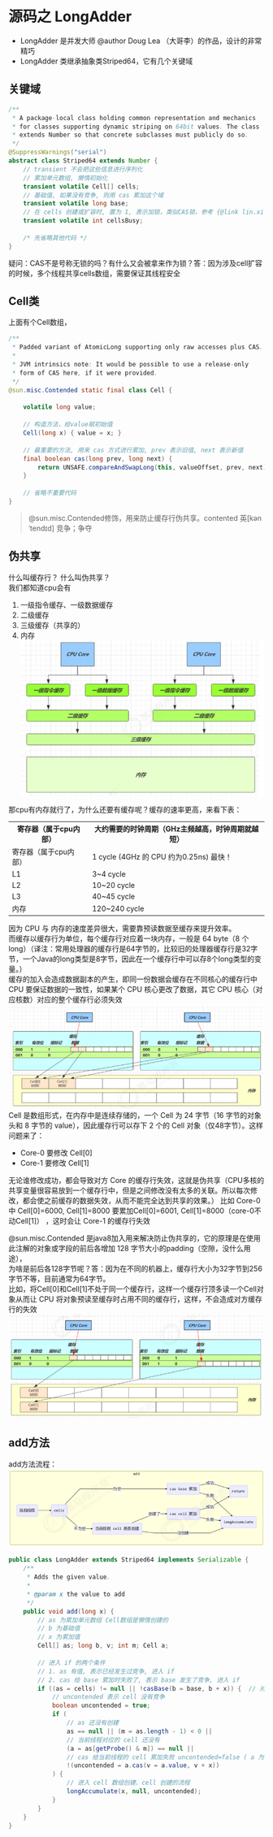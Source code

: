 # 源码之 LongAdder
- LongAdder 是并发大师 @author Doug Lea （大哥李）的作品，设计的非常精巧
- LongAdder 类继承抽象类Striped64，它有几个关键域
## 关键域
```java
/**
 * A package-local class holding common representation and mechanics
 * for classes supporting dynamic striping on 64bit values. The class
 * extends Number so that concrete subclasses must publicly do so.
 */
@SuppressWarnings("serial")
abstract class Striped64 extends Number {
    // transient 不会把这些信息进行序列化
    // 累加单元数组, 懒惰初始化
    transient volatile Cell[] cells;
    // 基础值, 如果没有竞争, 则用 cas 累加这个域
    transient volatile long base;
    // 在 cells 创建或扩容时, 置为 1, 表示加锁，类似CAS锁，参考 {@link lin.xi.chun.concurrency.juc.atomic.accumulator.LockCas}
    transient volatile int cellsBusy;
    
    /* 先省略其他代码 */
}
```
疑问：CAS不是号称无锁的吗？有什么又会被拿来作为锁？答：因为涉及cell扩容的时候，多个线程共享cells数组，需要保证其线程安全
## Cell类
上面有个Cell数组，
```java
/**
 * Padded variant of AtomicLong supporting only raw accesses plus CAS.
 *
 * JVM intrinsics note: It would be possible to use a release-only
 * form of CAS here, if it were provided.
 */
@sun.misc.Contended static final class Cell {
    
    volatile long value;
    
    // 构造方法，给value赋初始值
    Cell(long x) { value = x; }
    
    // 最重要的方法, 用来 cas 方式进行累加, prev 表示旧值, next 表示新值
    final boolean cas(long prev, long next) {
        return UNSAFE.compareAndSwapLong(this, valueOffset, prev, next);
    }
    
    // 省略不重要代码
}
```

> @sun.misc.Contended修饰，用来防止缓存行伪共享。contented 英[kənˈtendɪd] 竞争；争夺
## 伪共享
什么叫缓存行？ 什么叫伪共享？\
我们都知道cpu会有
1. 一级指令缓存、一级数据缓存
2. 二级缓存
3. 三级缓存（共享的）
4. 内存
![内存缓存](../images/20220902001.jpg)

那cpu有内存就行了，为什么还要有缓存呢？缓存的速率更高，来看下表：
<table>
    <tr>
      <th>寄存器（属于cpu内部）</th>
      <th>大约需要的时钟周期（GHz主频越高，时钟周期就越短）</th>
    </tr>
    <tr>
      <td>寄存器（属于cpu内部）</td>
      <td>1 cycle (4GHz 的 CPU 约为0.25ns) 最快！</td>
    </tr>
    <tr>
      <td>L1</td>
      <td>3~4 cycle</td>
    </tr>
    <tr>
      <td>L2</td>
      <td>10~20 cycle</td>
    </tr>
    <tr>
      <td>L3</td>
      <td>40~45 cycle</td>
    </tr>
    <tr>
      <td>内存</td>
      <td>120~240 cycle</td>
    </tr>
</table>

因为 CPU 与 内存的速度差异很大，需要靠预读数据至缓存来提升效率。   
而缓存以缓存行为单位，每个缓存行对应着一块内存，一般是 64 byte（8 个 long）（译注：常用处理器的缓存行是64字节的，比较旧的处理器缓存行是32字节，一个Java的long类型是8字节，因此在一个缓存行中可以存8个long类型的变量。）  
缓存的加入会造成数据副本的产生，即同一份数据会缓存在不同核心的缓存行中  
CPU 要保证数据的一致性，如果某个 CPU 核心更改了数据，其它 CPU 核心（对应核数）对应的整个缓存行必须失效
![缓存行失效](../images/20220902002.png)
Cell 是数组形式，在内存中是连续存储的，一个 Cell 为 24 字节（16 字节的对象头和 8 字节的 value），因此缓存行可以存下 2 个的 Cell 对象（仅48字节）。这样问题来了：  
- Core-0 要修改 Cell[0]
- Core-1 要修改 Cell[1]

无论谁修改成功，都会导致对方 Core 的缓存行失效，这就是伪共享（CPU多核的共享变量很容易放到一个缓存行中，但是之间修改没有太多的关联。所以每次修改，都会使之前缓存的数据失效，从而不能完全达到共享的效果。）
比如 Core-0 中 Cell[0]=6000, Cell[1]=8000 要累加Cell[0]=6001, Cell[1]=8000（core-0不动Cell[1]） ，这时会让 Core-1 的缓存行失效

@sun.misc.Contended 是java8加入用来解决防止伪共享的，它的原理是在使用此注解的对象或字段的前后各增加 128 字节大小的padding（空隙，没什么用途），  
为啥是前后各128字节呢？答：因为在不同的机器上，缓存行大小为32字节到256字节不等，目前通常为64字节。  
比如，将Cell[0]和Cell[1]不处于同一个缓存行，这样一个缓存行顶多读一个Cell对象从而让 CPU 将对象预读至缓存时占用不同的缓存行，这样，不会造成对方缓存行的失效  
![防止缓存行失效](../images/20220902003.png)
## add方法
add方法流程：
![add方法流程](../images/20220902004.png)
```java
public class LongAdder extends Striped64 implements Serializable {
    /**
     * Adds the given value.
     *
     * @param x the value to add
     */
    public void add(long x) {
        // as 为累加单元数组 Cell数组是懒惰创建的
        // b 为基础值
        // x 为累加值
        Cell[] as; long b, v; int m; Cell a;
    
        // 进入 if 的两个条件
        // 1. as 有值, 表示已经发生过竞争, 进入 if
        // 2. cas 给 base 累加时失败了, 表示 base 发生了竞争, 进入 if
        if ((as = cells) != null || !casBase(b = base, b + x)) {  // 对基础的域进行累加，累加成功就不会if块
            // uncontended 表示 cell 没有竞争
            boolean uncontended = true;
            if (
                // as 还没有创建
                as == null || (m = as.length - 1) < 0 ||
                // 当前线程对应的 cell 还没有
                (a = as[getProbe() & m]) == null ||
                // cas 给当前线程的 cell 累加失败 uncontended=false ( a 为当前线程的 cell )
                !(uncontended = a.cas(v = a.value, v + x))
            ) {
                // 进入 cell 数组创建、cell 创建的流程
                longAccumulate(x, null, uncontended);
            }
        }
    }
}
```
## 